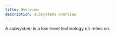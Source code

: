 ```yaml
---
title: Overview
description: subsystems overview
---
```


A _subsystem_ is a low-level technology qri relies on.